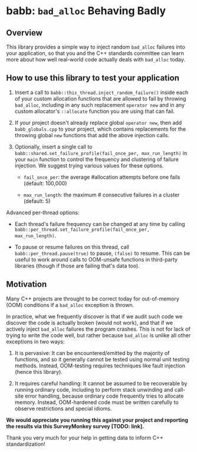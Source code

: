 # babb: `bad_alloc` Behaving Badly

## Overview

This library provides a simple way to inject random `bad_alloc` failures into your application, so that you and the C++ standards committee can learn more about how well real-world code actually deals with `bad_alloc` today.

## How to use this library to test your application

1. Insert a call to `babb::this_thread.inject_random_failure()` inside each of your custom allocation functions that are allowed to fail by throwing `bad_alloc`, including in any such replacement `operator new` and in any custom allocator's `::allocate` function you are using that can fail.

2. If your project doesn't already replace global `operator new`, then add `babb_globals.cpp` to your project, which contains replacements for the throwing global `new` functions that add  the above injection calls.

3. Optionally, insert a single call to `babb::shared.set_failure_profile(fail_once_per, max_run_length)` in your `main` function to control the frequency and clustering of failure injection. We suggest trying various values for these options.

    - `fail_once_per`: the average #allocation attempts before one fails (default: 100,000)

    - `max_run_length`: the maximum # consecutive failures in a cluster (default: 5)

Advanced per-thread options:

   - Each thread's failure frequency can be changed at any time by calling `babb::per_thread.set_failure_profile(fail_once_per, max_run_length)`.

   - To pause or resume failures on this thread, call `babb::per_thread.pause(true)` to pause, `(false)` to resume. This can be useful to work around calls to OOM-unsafe functions in third-party libraries (though if those are failing that's data too).

## Motivation

Many C++ projects are throught to be correct today for out-of-memory (OOM) conditions if a `bad_alloc` exception is thrown.

In practice, what we frequently discover is that if we audit such code we discover the code is actually broken (would not work), and that if we actively inject `bad_alloc` failures the program crashes. This is not for lack of trying to write the code well, but rather because `bad_alloc` is unlike all other exceptions in two ways:

1. It is pervasive: It can be encountered/emitted by the majority of functions, and so it generally cannot be tested using normal unit testing methods. Instead, OOM-testing requires techniques like fault injection (hence this library).

2. It requires careful handling: It cannot be assumed to be recoverable by running ordinary code, including to perform stack unwinding and call-site error handling, because ordinary code frequently tries to allocate memory. Instead, OOM-hardened code must be written carefully to observe restrictions and special idioms.

**We would appreciate you running this against your project and reporting the results via this SurveyMonkey survey [TODO: link].**

Thank you very much for your help in getting data to inform C++ standardization!
